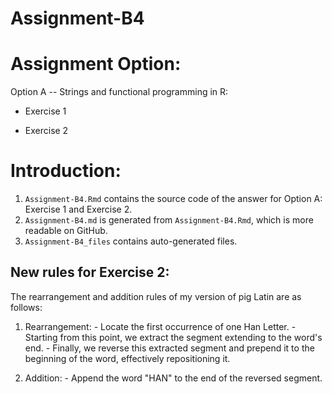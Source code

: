 # Assignment-B4

# Assignment Option:

Option A -- Strings and functional programming in R:

-   Exercise 1

-   Exercise 2

# Introduction:

1.  `Assignment-B4.Rmd` contains the source code of the answer for Option A: Exercise 1 and Exercise 2.
2.  `Assignment-B4.md` is generated from `Assignment-B4.Rmd`, which is more readable on GitHub.
3.  `Assignment-B4_files` contains auto-generated files.

## New rules for Exercise 2:

The rearrangement and addition rules of my version of pig Latin are as follows:

1. Rearrangement:
                  - Locate the first occurrence of one Han Letter.
                  - Starting from this point, we extract the segment extending to the word's end.
                  - Finally, we reverse this extracted segment and prepend it to the beginning of the word, effectively repositioning it.

2. Addition:
                  - Append the word "HAN" to the end of the reversed segment. 

